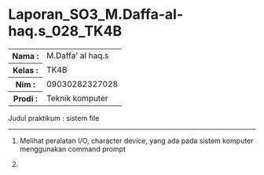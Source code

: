 # Laporan_SO3_M.Daffa-al-haq.s_028_TK4B

<table>
        <tr>
            <th>Nama :</th>
            <td>M.Daffa' al haq.s</td>
        </tr>
        <tr>
            <th>Kelas :</th>
            <td>TK4B</td>
        </tr>
        <tr>
            <th>Nim :</th>
            <td>09030282327028</td>
        </tr>
        <tr>
            <th>Prodi :</th>
            <td>Teknik komputer</td>
        </tr>
</table>

Judul praktikum : sistem file <hr>
1. Melihat peralatan I/O, character device, yang ada pada sistem komputer menggunakan command prompt
   
3. 
